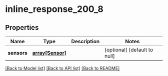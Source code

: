 # inline_response_200_8

## Properties
Name | Type | Description | Notes
------------ | ------------- | ------------- | -------------
**sensors** | [**array[Sensor]**](Sensor.md) |  | [optional] [default to null]

[[Back to Model list]](../README.md#documentation-for-models) [[Back to API list]](../README.md#documentation-for-api-endpoints) [[Back to README]](../README.md)


